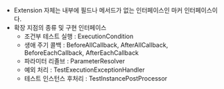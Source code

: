 - Extension 자체는 내부에 필드나 메서드가 없는 인터페이스인 마커 인터페이스이다.
- 확장 지점의 종류 및 구현 인터페이스
	- 조건부 테스트 실행 : ExecutionCondition
	- 생애 주기 콜백 : BeforeAllCallback, AfterAllCallback, BeforeEachCallback, AfterEachCallback
	- 파라미터 리졸브 : ParameterResolver
	- 예외 처리 : TestExecutionExceptionHandler
	- 테스트 인스턴스 후처리 : TestInstancePostProcessor